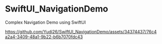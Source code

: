 # SwiftUI_NavigationDemo
Complex Navigation Demo using SwiftUI



https://github.com/Yudi26/SwiftUI_NavigationDemo/assets/34374437/76c4a2a4-3409-48a1-9b22-b6b7070fdc43

